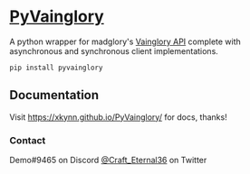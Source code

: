 # <a href="https://pypi.python.org/pypi/pyvainglory">PyVainglory</a>

A python wrapper for madglory's [Vainglory API](http://vainglory-gamelocker-documentation.readthedocs.io/en/master/introduction.html)
complete with asynchronous and synchronous client implementations.

```
pip install pyvainglory
```
## Documentation
Visit https://xkynn.github.io/PyVainglory/ for docs, thanks!

### Contact
Demo#9465 on Discord
[@Craft_Eternal36](https://twitter.com/Craft_Eternal36) on Twitter
